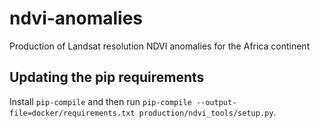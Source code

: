 # ndvi-anomalies

Production of Landsat resolution NDVI anomalies for the Africa continent

## Updating the pip requirements

Install `pip-compile` and then run `pip-compile --output-file=docker/requirements.txt production/ndvi_tools/setup.py`.
